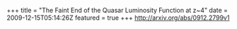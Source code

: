 +++
title = "The Faint End of the Quasar Luminosity Function at z~4"
date = 2009-12-15T05:14:26Z
featured = true
+++
http://arxiv.org/abs/0912.2799v1